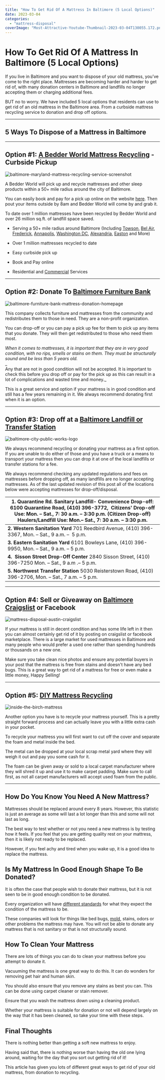 ```yaml
---
title: "How To Get Rid Of A Mattress In Baltimore (5 Local Options)"
date: 2023-03-04
categories: 
  - "mattress-disposal"
coverImage: "Most-Attractive-Youtube-Thumbnail-2023-03-04T130055.172.png"
---
```


# How To Get Rid Of A Mattress In Baltimore (5 Local Options)

If you live in Baltimore and you want to dispose of your old mattress, you’ve come to the right place. Mattresses are becoming harder and harder to get rid of, with many donation centers in Baltimore and landfills no longer accepting them or charging additional fees.

BUT no to worry. We have included 5 local options that residents can use to get rid of an old mattress in the Baltimore area. From a curbside mattress recycling service to donation and drop off options.

* * *

## 5 Ways To Dispose of a Mattress in Baltimore

* * *

## Option #1: [A Bedder World Mattress Recycling](https://www.abedderworld.com/Baltimore-MD) \- Curbside Pickup

![baltimore-maryland-mattress-recycling-service-screenshot](images/Screen-Shot-2023-03-03-at-9.18.00-AM-1024x588.png)

A Bedder World will pick up and recycle mattresses and other sleep products within a 50+ mile radius around the city of Baltimore.

You can easily book and pay for a pick up online on the website [here](https://www.abedderworld.com/Baltimore-MD). Then pout your items outside by 8am and Bedder World will come by and grab it.

To date over 1 million mattresses have been recycled by Bedder World and over 26 million sq.ft. of landfill space saved.

- Serving a 50+ mile radius around Baltimore (Including [Towson](https://www.abedderworld.com/Towson-MD), [Bel Air](https://www.abedderworld.com/Bel-Air-MD), [Frederick](https://www.abedderworld.com/Frederick-MD), [Annapolis](https://www.abedderworld.com/Annapolis-MD), [Washington DC](https://www.abedderworld.com/Washington-DC), [Alexandria](https://www.abedderworld.com/how-to-get-rid-of-mattress-in-alexandria-va.html/), [Easton](https://www.abedderworld.com/Easton-MD) and More)

- Over 1 million mattresses recycled to date

- Easy curbside pick up

- Book and Pay online

- Residential and [Commercial](https://www.abedderworld.com/commercial/) Services

* * *

## Option #2: Donate To [Baltimore Furniture Bank](https://baltimorefurniturebank.org/)

![baltimore-furniture-bank-mattress-donation-homepage](images/Screen-Shot-2023-03-03-at-9.28.26-AM-1024x416.png)

This company collects furniture and mattresses from the community and redistributes them to those in need. They are a non-profit organization.

You can drop-off or you can pay a pick up fee for them to pick up any items that you donate. They will then get redistributed to those who need them most.

_When it comes to mattresses, it is important that they are in very good condition, with no rips, smells or stains on them. They must be structurally sound and be less than 5 years old._  
_  
Any that are not in good condition will not be accepted. It is important to check this before you drop off or pay for the pick up as this can result in a lot of complications and wasted time and money._

This is a great service and option if your mattress is in good condition and still has a few years remaining in it. We always recommend donating first when it is an option.

* * *

## Option #3: Drop off at a [Baltimore Landfill or Transfer Station](https://publicworks.baltimorecity.gov/solid-waste/drop-off)

![baltimore-city-public-works-logo](images/Screen-Shot-2023-03-03-at-9.35.45-AM-1024x168.png)

We always recommend recycling or donating your mattress as a first option. If you are unable to do either of those and you have a truck or a means to transport your mattress then you can drop it at one of the local landfills or transfer stations for a fee.

We always recommend checking any updated regulations and fees on mattresses before dropping off, as many landfills are no longer accepting mattresses. As of the last updated revision of this post all of the locations below were accepting mattresses for drop-off/disposal.

| **1.** **Quarantine Rd. Sanitary Landfill- Convenience Drop-off:**   6100 Quarantine Road, (410) 396-3772,    Citizens' Drop-off Use: Mon. – Sat., 7: 30 a.m. – 3:30 p.m. (Citizen Drop-off) Haulers/Landfill Use: Mon.– Sat., 7: 30 a.m. – 3:30 p.m. |
| --- |
| **2\. Western Sanitation Yard**   701 Reedbird Avenue, (410) 396-3367,   Mon. – Sat., 9 a.m. –  5 p.m.  |
| **3\. Eastern Sanitation Yard**   6101 Bowleys Lane, (410) 396-9950,   Mon. – Sat., 9 a.m. – 5 p.m. |
| **4.  Sisson Street Drop-Off Center**   2840 Sisson Street, (410) 396-7250   Mon. – Sat., 9 a.m .– 5 p.m.  |
| **5\. Northwest Transfer Station**   5030 Reisterstown Road, (410) 396-2706,   Mon. – Sat., 7 a.m. – 5 p.m. |

* * *

## Option #4: Sell or Giveaway on [Baltimore Craigslist](https://baltimore.craigslist.org/) or Facebook

![mattress-disposal-austin-craigslist](images/Screen-Shot-2019-12-11-at-8.06.07-AM-edited.png)

If your mattress is still in decent condition and has some life left in it then you can almost certainly get rid of it by posting on craigslist or facebook marketplace. There is a large market for used mattresses in Baltimore and many people who would prefer a used one rather than spending hundreds or thousands on a new one.

Make sure you take clean nice photos and ensure any potential buyers in your post that the mattress is free from stains and doesn't have any bed bugs. This is a great way to get rid of a mattress for free or even make a little money, Happy Selling!

* * *

## Option #5: [DIY Mattress Recycling](https://www.abedderworld.com/how-to-recycle-a-mattress/)

![inside-the-birch-mattress](images/IMG_4265-2-768x1024.jpeg)

Another option you have is to recycle your mattress yourself. This is a pretty straight forward process and can actually leave you with a little extra cash in your pocket.

To recycle your mattress you will first want to cut off the cover and separate the foam and metal inside the bed.

The metal can be dropped at your local scrap metal yard where they will weigh it out and pay you some cash for it.

The foam can be given away or sold to a local carpet manufacturer where they will shred it up and use it to make carpet padding. Make sure to call first, as not all carpet manufacturers will accept used foam from the public.

* * *

## How Do You Know You Need A New Mattress?

Mattresses should be replaced around every 8 years. However, this statistic is just an average as some will last a lot longer than this and some will not last as long.

The best way to test whether or not you need a new mattress is by testing how it feels. If you feel that you are getting quality rest on your mattress, then it is likely not ready to be replaced.

However, if you feel achy and tired when you wake up, it is a good idea to replace the mattress.

## Is My Mattress In Good Enough Shape To Be Donated?

It is often the case that people wish to donate their mattress, but it is not seen to be in good enough condition to be donated. 

Every organization will have [different standards](https://www.abedderworld.com/does-goodwill-take-mattresses-4-alternative-options.html/) for what they expect the condition of the mattress to be. 

These companies will look for things like bed bugs, [mold](https://www.abedderworld.com/mold-on-a-mattress.html/), stains, odors or other problems the mattress may have. You will not be able to donate any mattress that is not sanitary or that is not structurally sound.

## How To Clean Your Mattress 

There are lots of things you can do to clean your mattress before you attempt to donate it.

Vacuuming the mattress is one great way to do this. It can do wonders for removing pet hair and human skin. 

You should also ensure that you remove any stains as best you can. This can be done using carpet cleaner or stain remover.

Ensure that you wash the mattress down using a cleaning product. 

Whether your mattress is suitable for donation or not will depend largely on the way that it has been cleaned, so take your time with these steps.

## Final Thoughts 

There is nothing better than getting a soft new mattress to enjoy.

Having said that, there is nothing worse than having the old one lying around, waiting for the day that you sort out getting rid of it!

This article has given you lots of different great ways to get rid of your old mattress, from donation to recycling.
